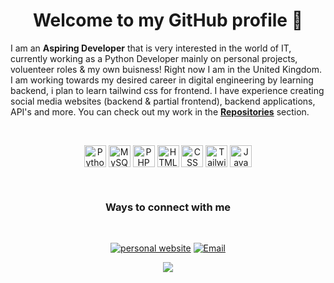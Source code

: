 <h1 align="center"> Welcome to my GitHub profile 👋 </h1>


I am an **Aspiring Developer** that is very interested in the world of IT, currently working as a Python Developer mainly on personal projects, voluenteer roles & my own buisness! Right now I am in the United Kingdom. I am working towards my desired career in digital engineering by learning backend, i plan to learn tailwind css for frontend. I have experience creating social media websites (backend & partial frontend), backend applications, API's and more. You can check out my work in the [**Repositories**](https://github.com/186maxarmstrong?tab=repositories) section.


  
<!-- <p align="center">
  <a href="https://github.com/186maxarmstrong">
    <img height="150em" src="https://github-readme-stats.vercel.app/api?username=186maxarmstrong&theme=dark&show_icons=true" />
    <img height="150em" src="https://github-readme-stats.vercel.app/api/top-langs/?username=186maxarmstrong&theme=dark&layout=compact&hide=HTML,CSS" />
  </a>
</p> -->

<br>

<p align="center">
	<img align="center" alt="Python" width="35px" src="https://cdn.jsdelivr.net/npm/programming-languages-logos/src/python/python.png"/>
	<img align="center" alt="MySQL" width="35" src="https://img.icons8.com/color/48/000000/mysql.png"/>
	<img align="center" alt="PHP" width="35" src="https://img.icons8.com/color/48/000000/php.png"/>
	<img align="center" alt="HTML" width="35" src="https://img.icons8.com/color/48/000000/html-5--v1.png"/>
	<img align="center" alt="CSS" width="35" src="https://img.icons8.com/color/48/000000/css3.png"/>
	<img align="center" alt="TailwindCSS" width="35" src="https://logowik.com/content/uploads/images/tailwind-css3232.logowik.com.webp"/>
 	<img align="center" alt="JavaScript" width="35px" src="https://cdn.jsdelivr.net/npm/programming-languages-logos/src/javascript/javascript.png"/>
	
</p>

<br>

<h3 align="center">Ways to connect with me</h3>
<br/>
<p align="center">
  	<a href="http://maxarmstrong.co.uk"><img alt="personal website" src="https://badgen.net/badge/icon/chrome?icon=chrome&label=Website"></a>
	<a href="186maxarmstrong@gmail.com"><img alt="Email" src="https://img.shields.io/badge/Email-186maxarmstrong@gmail.com-blue?style=flat-square&logo=gmail"></a>
</p>

<div align="center"><img src="https://github-profile-trophy.vercel.app/?username=186maxarmstrong&theme=dracula&count_private=true" </div>
